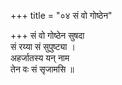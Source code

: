 +++
title = "०४ सं वो गोष्ठेन"

+++
सं वो गोष्ठेन सुषदा  
सं रय्या सं सुपुष्ट्या ।  
अहर्जातस्य यन् नाम  
तेन वः सं सृजामसि ॥